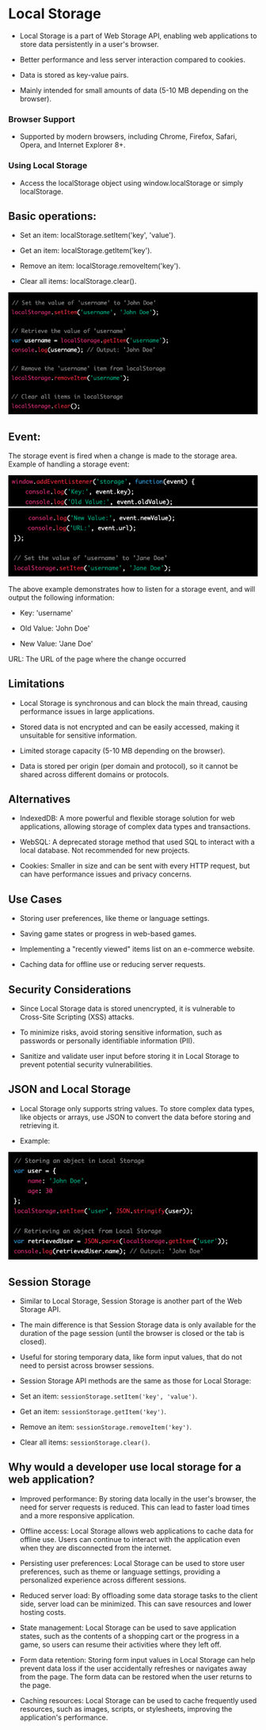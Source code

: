 # Local Storage 

- Local Storage is a part of Web Storage API, enabling web applications to store data persistently in a user's browser.

- Better performance and less server interaction compared to cookies.

- Data is stored as key-value pairs.

- Mainly intended for small amounts of data (5-10 MB depending on the browser).

### Browser Support

- Supported by modern browsers, including Chrome, Firefox, Safari, Opera, and Internet Explorer 8+.

### Using Local Storage

- Access the localStorage object using window.localStorage or simply localStorage.

## Basic operations:

- Set an item: localStorage.setItem('key', 'value').

- Get an item: localStorage.getItem('key').

- Remove an item: localStorage.removeItem('key').

- Clear all items: localStorage.clear().

![201-notes/Class13/BasicOperations1](201-notes/Class13/BasicOperations1.png)

## Event:

The storage event is fired when a change is made to the storage area.
Example of handling a storage event:

![Events Example](EventExp1.png)
![Events Example](EventsExp2.png)

The above example demonstrates how to listen for a storage event, and will output the following information:

- Key: 'username'

- Old Value: 'John Doe'

- New Value: 'Jane Doe'

URL: The URL of the page where the change occurred

## Limitations

- Local Storage is synchronous and can block the main thread, causing performance issues in large applications.

- Stored data is not encrypted and can be easily accessed, making it unsuitable for sensitive information.

- Limited storage capacity (5-10 MB depending on the browser).

- Data is stored per origin (per domain and protocol), so it cannot be shared across different domains or protocols.

## Alternatives

- IndexedDB: A more powerful and flexible storage solution for web applications, allowing storage of complex data types and transactions.

- WebSQL: A deprecated storage method that used SQL to interact with a local database. Not recommended for new projects.

- Cookies: Smaller in size and can be sent with every HTTP request, but can have performance issues and privacy concerns.

## Use Cases

- Storing user preferences, like theme or language settings.

- Saving game states or progress in web-based games.

- Implementing a "recently viewed" items list on an e-commerce website.

- Caching data for offline use or reducing server requests.

## Security Considerations

- Since Local Storage data is stored unencrypted, it is vulnerable to Cross-Site Scripting (XSS) attacks.

- To minimize risks, avoid storing sensitive information, such as passwords or personally identifiable information (PII).

- Sanitize and validate user input before storing it in Local Storage to prevent potential security vulnerabilities.

## JSON and Local Storage

- Local Storage only supports string values. To store complex data types, like objects or arrays, use JSON to convert the data before storing and retrieving it.

- Example:

![JSONandLocalStorageExp.png](JSONandLocalStorageExp.png)

## Session Storage

- Similar to Local Storage, Session Storage is another part of the Web Storage API.

- The main difference is that Session Storage data is only available for the duration of the page session (until the browser is closed or the tab is closed).

- Useful for storing temporary data, like form input values, that do not need to persist across browser sessions.

- Session Storage API methods are the same as those for Local Storage:

- Set an item: `sessionStorage.setItem('key', 'value')`.

- Get an item: `sessionStorage.getItem('key')`.

- Remove an item: `sessionStorage.removeItem('key')`.

- Clear all items: `sessionStorage.clear()`.

## Why would a developer use local storage for a web application?

- Improved performance: By storing data locally in the user's browser, the need for server requests is reduced. This can lead to faster load times and a more responsive application.

- Offline access: Local Storage allows web applications to cache data for offline use. Users can continue to interact with the application even when they are disconnected from the internet.

- Persisting user preferences: Local Storage can be used to store user preferences, such as theme or language settings, providing a personalized experience across different sessions.

- Reduced server load: By offloading some data storage tasks to the client side, server load can be minimized. This can save resources and lower hosting costs.

- State management: Local Storage can be used to save application states, such as the contents of a shopping cart or the progress in a game, so users can resume their activities where they left off.

- Form data retention: Storing form input values in Local Storage can help prevent data loss if the user accidentally refreshes or navigates away from the page. The form data can be restored when the user returns to the page.

- Caching resources: Local Storage can be used to cache frequently used resources, such as images, scripts, or stylesheets, improving the application's performance.



